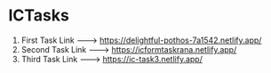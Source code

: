 # ICTasks

1. First Task Link ---> https://delightful-pothos-7a1542.netlify.app/
2. Second Task Link ---> https://icformtaskrana.netlify.app/
3. Third Task Link ---> https://ic-task3.netlify.app/
